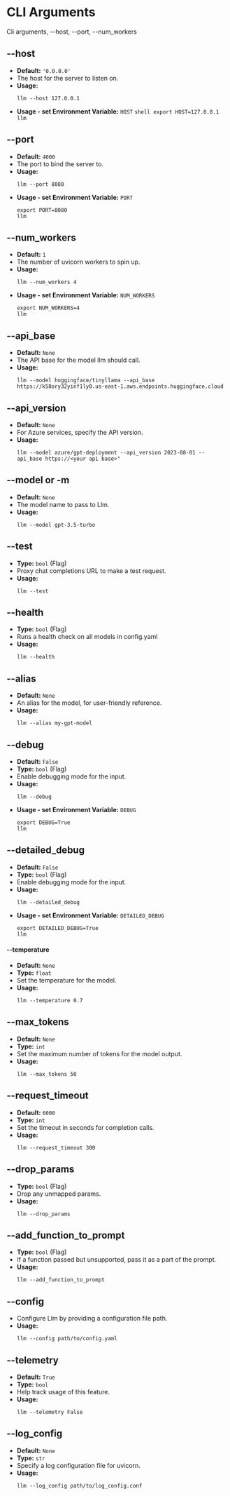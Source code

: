 # CLI Arguments
Cli arguments,  --host, --port, --num_workers

## --host
   - **Default:** `'0.0.0.0'`
   - The host for the server to listen on.
   - **Usage:** 
     ```shell
     llm --host 127.0.0.1
     ```
   - **Usage - set Environment Variable:** `HOST`
    ```shell
    export HOST=127.0.0.1
    llm
    ```

## --port
   - **Default:** `4000`
   - The port to bind the server to.
   - **Usage:** 
     ```shell
     llm --port 8080
     ```
  - **Usage - set Environment Variable:** `PORT`
    ```shell
    export PORT=8080
    llm
    ```

## --num_workers
   - **Default:** `1`
   - The number of uvicorn workers to spin up.
   - **Usage:** 
     ```shell
     llm --num_workers 4
     ```
  - **Usage - set Environment Variable:** `NUM_WORKERS`
    ```shell
    export NUM_WORKERS=4
    llm
    ```

## --api_base
   - **Default:** `None`
   - The API base for the model llm should call.
   - **Usage:** 
     ```shell
     llm --model huggingface/tinyllama --api_base https://k58ory32yinf1ly0.us-east-1.aws.endpoints.huggingface.cloud
     ```

## --api_version
   - **Default:** `None`
   - For Azure services, specify the API version.
   - **Usage:** 
     ```shell
     llm --model azure/gpt-deployment --api_version 2023-08-01 --api_base https://<your api base>"
     ```

## --model or -m
   - **Default:** `None`
   - The model name to pass to Llm.
   - **Usage:** 
     ```shell
     llm --model gpt-3.5-turbo
     ```

## --test
   - **Type:** `bool` (Flag)
   - Proxy chat completions URL to make a test request.
   - **Usage:** 
     ```shell
     llm --test
     ```

## --health
   - **Type:** `bool` (Flag)
   - Runs a health check on all models in config.yaml
   - **Usage:** 
     ```shell
     llm --health
     ```

## --alias
   - **Default:** `None`
   - An alias for the model, for user-friendly reference.
   - **Usage:** 
     ```shell
     llm --alias my-gpt-model
     ```

## --debug
   - **Default:** `False`
   - **Type:** `bool` (Flag)
   - Enable debugging mode for the input.
   - **Usage:** 
     ```shell
     llm --debug
     ```
  - **Usage - set Environment Variable:** `DEBUG`
    ```shell
    export DEBUG=True
    llm
    ```

## --detailed_debug
   - **Default:** `False`
   - **Type:** `bool` (Flag)
   - Enable debugging mode for the input.
   - **Usage:** 
     ```shell
     llm --detailed_debug
     ```
  - **Usage - set Environment Variable:** `DETAILED_DEBUG`
    ```shell
    export DETAILED_DEBUG=True
    llm
    ```

#### --temperature
   - **Default:** `None`
   - **Type:** `float`
   - Set the temperature for the model.
   - **Usage:** 
     ```shell
     llm --temperature 0.7
     ```

## --max_tokens
   - **Default:** `None`
   - **Type:** `int`
   - Set the maximum number of tokens for the model output.
   - **Usage:** 
     ```shell
     llm --max_tokens 50
     ```

## --request_timeout
   - **Default:** `6000`
   - **Type:** `int`
   - Set the timeout in seconds for completion calls.
   - **Usage:** 
     ```shell
     llm --request_timeout 300
     ```

## --drop_params
   - **Type:** `bool` (Flag)
   - Drop any unmapped params.
   - **Usage:** 
     ```shell
     llm --drop_params
     ```

## --add_function_to_prompt
   - **Type:** `bool` (Flag)
   - If a function passed but unsupported, pass it as a part of the prompt.
   - **Usage:** 
     ```shell
     llm --add_function_to_prompt
     ```

## --config
   - Configure Llm by providing a configuration file path.
   - **Usage:** 
     ```shell
     llm --config path/to/config.yaml
     ```

## --telemetry
   - **Default:** `True`
   - **Type:** `bool`
   - Help track usage of this feature.
   - **Usage:** 
     ```shell
     llm --telemetry False
     ```


## --log_config
   - **Default:** `None`
   - **Type:** `str`
   - Specify a log configuration file for uvicorn.
   - **Usage:** 
     ```shell
     llm --log_config path/to/log_config.conf
     ```
